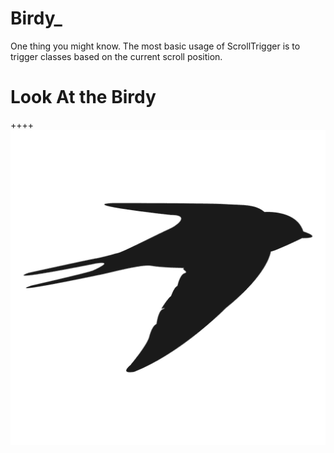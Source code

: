 # Birdy_
One thing you might know. The most basic usage of ScrollTrigger is to trigger classes based on the current scroll position. 

# Look At the Birdy
++++
![alt text](https://github.com/AhsanParadise/Birdy_/blob/master/img/birdy.png?raw=true)
